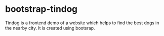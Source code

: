 # bootstrap-tindog
Tindog is a frontend demo of a website which helps to find the best dogs in the nearby city. It is created using bootsrap.
